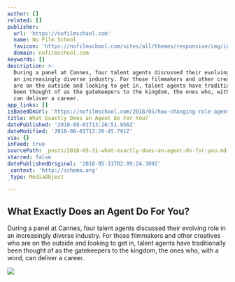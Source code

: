 ```yaml
---
author: []
related: []
publisher:
  url: 'https://nofilmschool.com'
  name: No Film School
  favicon: 'https://nofilmschool.com/sites/all/themes/responsive/img/icons/favicon.ico'
  domain: nofilmschool.com
keywords: []
description: >-
  During a panel at Cannes, four talent agents discussed their evolving role in
  an increasingly diverse industry. For those filmmakers and other creatives who
  are on the outside and looking to get in, talent agents have traditionally
  been thought of as the gatekeepers to the kingdom, the ones who, with a word,
  can deliver a career.
app_links: []
isBasedOnUrl: 'https://nofilmschool.com/2018/05/how-changing-role-agents-affecting-filmmakers'
title: What Exactly Does an Agent Do For You?
datePublished: '2018-08-01T13:26:51.956Z'
dateModified: '2018-08-01T13:26:45.791Z'
via: {}
inFeed: true
sourcePath: _posts/2018-05-31-what-exactly-does-an-agent-do-for-you.md
starred: false
datePublishedOriginal: '2018-05-31T02:09:24.309Z'
_context: 'http://schema.org'
_type: MediaObject

---
```

<article style=""><h1>What Exactly Does an Agent Do For You?</h1><p>During a panel at Cannes, four talent agents discussed their evolving role in an increasingly diverse industry. For those filmmakers and other creatives who are on the outside and looking to get in, talent agents have traditionally been thought of as the gatekeepers to the kingdom, the ones who, with a word, can deliver a career.</p><img src="https://nofilmschool.com/sites/default/files/styles/facebook/public/hbo_pivengold_64011.jpg?itok=Bi1jwWS9" /></article>